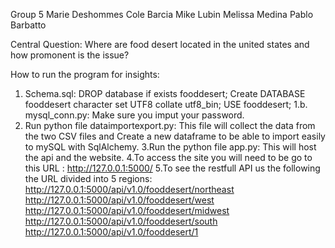 Group 5
Marie Deshommes
Cole Barcia
Mike Lubin
Melissa Medina
Pablo Barbatto 

Central Question: Where are food desert located in the united states and how promonent is the issue?


How to run the program for insights:
1. Schema.sql:
  DROP database if exists fooddesert;
  Create DATABASE fooddesert character set UTF8 collate utf8_bin;
  USE fooddesert;
1.b. mysql_conn.py:
  Make sure you imput your password. 
2. Run python file dataimportexport.py:
  This file will collect the data from the two CSV files and 
  Create a new dataframe to be able to import easily to mySQL with
  SqlAlchemy.
3.Run the python file app.py:
  This will host the api and the website.
4.To access the site you will need to be go to this URL :
  http://127.0.0.1:5000/
5.To see the restfull API us the following the URL divided into 5 regions:
  http://127.0.0.1:5000/api/v1.0/fooddesert/northeast
  http://127.0.0.1:5000/api/v1.0/fooddesert/west
  http://127.0.0.1:5000/api/v1.0/fooddesert/midwest
  http://127.0.0.1:5000/api/v1.0/fooddesert/south
  http://127.0.0.1:5000/api/v1.0/fooddesert/1
  
  
